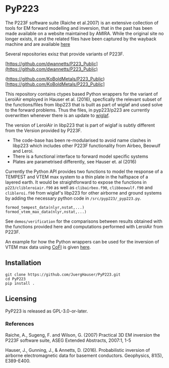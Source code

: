 # PyP223

The P223F software suite (Raiche et al.2007) is an extensive collection of tools for EM forward modelling and inversion, that in the past has been made available on a website maintained by AMIRA. While the original site no longer exists, it and the related files have been captured by the wayback machine and are available [here](https://web.archive.org/web/20160313045828/http://amirainternational.com/web/site.asp?page=projectpages/p223f_software&section=news)

Several repositories exisz that provide variants of P223F.

[https://github.com/dwannetts/P223_Public](https://github.com/dwannetts/P223_Public)

(https://github.com/KoBoldMetals/P223_Public)[https://github.com/KoBoldMetals/P223_Public]




This repository contains ctypes based Python wrappers for the variant of LeroiAir employed in Hauser et al. (2016), specfically the relevant subset of the functions/files from libp223 that is built as part of wiglaf and used solve to the forward problems. Thus the files, in pyp223/p223 are currently overwritten whenever there is an update to [wiglaf](https://gitlab.com/jrh/wiglaf). 

The version of LeroiAir in libp223 that is part of wiglaf is subtly different from the Version provided by P223F.
- The code-base has been re-modularised to avoid name clashes in libp223 which includes other P223F functionality from Airbeo, Beowulf and Leroi.
- There is a functional interface to forward model specific systems
- Plates are parametrised differently, see Hauser et. al (2016) 

Currently the Python API provides two functions to model the response of a TEMPEST and VTEM max system to a thin plate in the halfspace of a layered
earth. It would be straightforward to expose the functions in `p223/clibleroiair.f90` as well as `clibairbeo.f90`, `clibbeowulf.f90`  and `clibleroi.f90` from wiglaf's libp223 for other airborne and ground systems by adding the necessary python code in `/src/pyp223/_pyp223.py`. 

```
formod_tempest_data(nlyr,nstat,...)
formod_vtem_max_data(nlyr,nstat,...)
```

See `demos/verification` for the comparisons between results obtained with the functions provided here and computations performed with LeroiAir from P223F. 

An example for how the Python wrappers can be used for the inversion of VTEM max data using [CoFI](https://inlab.au/cofi/) is given [here](https://github.com/inlab-geo/cofi-examples/blob/main/tutorials/thin_plate_inversion/thin_plate_inversion.ipynb).


## Installation
```
git clone https://github.com/JuergHauser/PyP223.git
cd PyP223
pip install .
```

## Licensing
PyP223 is released as  GPL-3.0-or-later.

### References
Raiche, A., Sugeng, F. and Wilson, G. (2007) Practical 3D EM inversion the P223F software suite, ASEG Extended Abstracts, 2007:1, 1-5

Hauser, J., Gunning, J., & Annetts, D. (2016). Probabilistic inversion of airborne electromagnetic data for basement conductors. Geophysics, 81(5), E389-E400.
